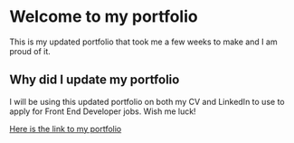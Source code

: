 # Welcome to my portfolio
This is my updated portfolio that took me a few weeks to make and I am proud of it.

## Why did I update my portfolio
I will be using this updated portfolio on both my CV and LinkedIn to use to apply for Front End Developer jobs. 
Wish me luck!

[Here is the link to my portfolio]()